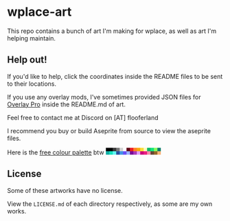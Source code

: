 # wplace-art

This repo contains a bunch of art I'm making for wplace,
as well as art I'm helping maintain.

## Help out!

If you'd like to help, click the coordinates inside the README files to be sent to their locations.

If you use any overlay mods, I've sometimes provided JSON files for [Overlay Pro](https://greasyfork.org/en/scripts/545041-wplace-overlay-pro) inside the README.md of art.

Feel free to contact me at Discord on \[AT\] flooferland

I recommend you buy or build Aseprite from source to view the aseprite files.

Here is the [free colour palette](./wplace_free_palette.png) btw
<img src="./wplace_free_palette.png" alt="free palette" height="16px" style="image-rendering: pixelated;" />

## License

Some of these artworks have no license.

View the `LICENSE.md` of each directory respectively, as some are my own works.


